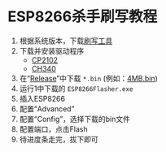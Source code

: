 # ESP8266杀手刷写教程

1. 根据系统版本，下载[刷写工具](https://github.com/voltachan/esp8266killer/tree/master/刷写工具/)
2. 下载并安装驱动程序
   * [CP2102](https://www.silabs.com/products/development-tools/software/usb-to-uart-bridge-vcp-drivers)
   * [CH340](https://sparks.gogo.co.nz/ch340.html)
3. 在“[Release](https://github.com/voltachan/esp8266killer/releases)”中下载 `*.bin` (例如：[4MB.bin](https://github.com/voltachan/esp8266killer/releases/download/v1.0/4MB.bin))
4. 运行1中下载的 `ESP8266Flasher.exe`
5. 插入ESP8266
6. 配置“Advanced”
7. 配置“Config”，选择下载的bin文件
8. 配置端口，点击Flash
9. 待进度条走完，拔下即可
